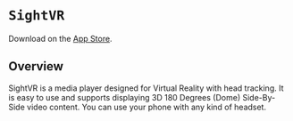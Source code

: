 # ``SightVR``

Download on the [App Store](https://apps.apple.com/ru/app/sightvr/id6480581451).

## Overview

SightVR is a media player designed for Virtual Reality with head tracking.
It is easy to use and supports displaying 3D 180 Degrees (Dome) Side-By-Side video content.
You can use your phone with any kind of headset.
